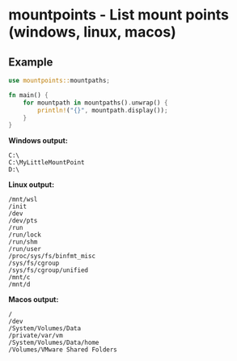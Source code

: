 # mountpoints - List mount points (windows, linux, macos)

## Example

```rust
use mountpoints::mountpaths;

fn main() {
    for mountpath in mountpaths().unwrap() {
        println!("{}", mountpath.display());
    }
}
```

**Windows output:**

```
C:\
C:\MyLittleMountPoint
D:\
```

**Linux output:**

```
/mnt/wsl
/init
/dev
/dev/pts
/run
/run/lock
/run/shm
/run/user
/proc/sys/fs/binfmt_misc
/sys/fs/cgroup
/sys/fs/cgroup/unified
/mnt/c
/mnt/d
```

**Macos output:**

```
/
/dev
/System/Volumes/Data
/private/var/vm
/System/Volumes/Data/home
/Volumes/VMware Shared Folders
```

